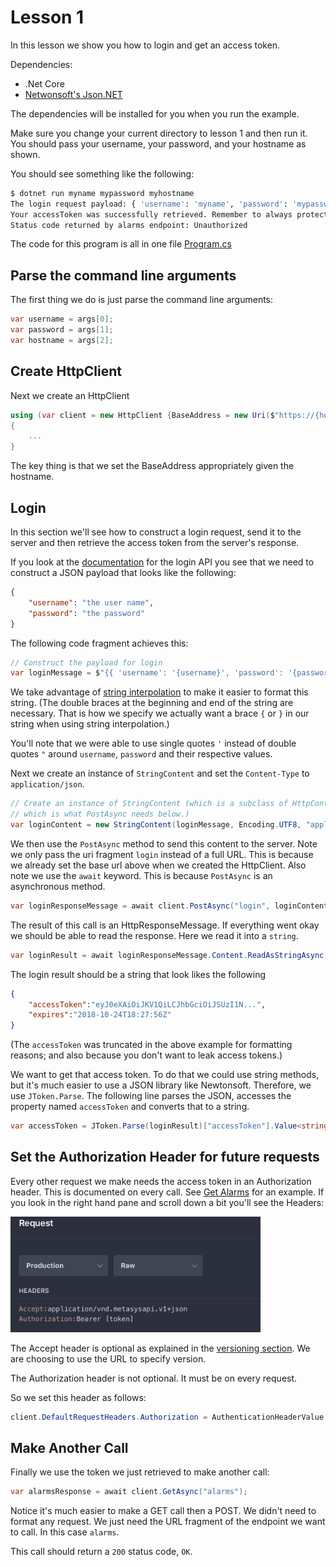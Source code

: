 # Lesson 1

In this lesson we show you how to login and get an access token.

Dependencies:

* .Net Core
* [Netwonsoft's Json.NET](https://www.newtonsoft.com/json)

The dependencies will be installed for you when you run the example.

Make sure you change your current directory to lesson 1 and
then run it. You should pass your username, your password, and
your hostname as shown.

You should see something like the following:

```bash
$ dotnet run myname mypassword myhostname
The login request payload: { 'username': 'myname', 'password': 'mypassword' }
Your accessToken was successfully retrieved. Remember to always protect your access tokens.
Status code returned by alarms endpoint: Unauthorized
```

The code for this program is all in one file [Program.cs](./Program.cs)

## Parse the command line arguments

The first thing we do is just parse the command line arguments:

```csharp
var username = args[0];
var password = args[1];
var hostname = args[2];
```

## Create HttpClient

Next we create an HttpClient

```csharp
using (var client = new HttpClient {BaseAddress = new Uri($"https://{hostname}/api/v2")})
{
    ...
}
```

The key thing is that we set the BaseAddress appropriately given
the hostname.

## Login

In this section we'll see how to construct a login request, send it to the server
and then retrieve the access token from the server's response.

If you look at the [documentation](https://metasys-server.github.io/api-docs/#/reference/authentication/login/login) for
the login API you see that we need to construct a JSON payload that looks like the following:

```json
{
    "username": "the user name",
    "password": "the password"
}
```

The following code fragment achieves this:

```csharp
// Construct the payload for login
var loginMessage = $"{{ 'username': '{username}', 'password': '{password}' }}";
```

We take advantage of [string interpolation](https://docs.microsoft.com/en-us/dotnet/csharp/tutorials/string-interpolation) to
make it easier to format this string. (The double braces at the beginning and end
of the string are necessary. That is how we specify we actually want a brace `{` or `}`
in our string when using string interpolation.)

You'll note that we were able to use single quotes `'` instead of
double quotes `"` around `username`, `password` and their respective values.

Next we create an instance of `StringContent` and set the `Content-Type` to `application/json`.

```csharp
// Create an instance of StringContent (which is a subclass of HttpContent
// which is what PostAsync needs below.)
var loginContent = new StringContent(loginMessage, Encoding.UTF8, "application/json");
```

We then use the `PostAsync` method to send this content to the server. Note we only pass the uri
fragment `login` instead of a full URL. This is because we already set the base url above
when we created the HttpClient.
Also note we use the `await` keyword. This is because `PostAsync` is an asynchronous method.

```csharp
var loginResponseMessage = await client.PostAsync("login", loginContent);

```

The result of this call is an HttpResponseMessage. If everything went okay we should be able to read the response. Here we read it into a `string`.

```csharp
var loginResult = await loginResponseMessage.Content.ReadAsStringAsync();
```

The login result should be a string that look likes the following

```json
{
    "accessToken":"eyJ0eXAiOiJKV1QiLCJhbGciOiJSUzI1N...",
    "expires":"2018-10-24T18:27:56Z"
}
```

(The `accessToken` was truncated in the above example for formatting reasons; and also because you don't want to
leak access tokens.)

We want to get that access token. To do that we could use string methods, but it's much easier to use a
JSON library like Newtonsoft. Therefore, we use `JToken.Parse`. The following line parses the JSON,
accesses the property named `accessToken` and converts that to a string.

```csharp
var accessToken = JToken.Parse(loginResult)["accessToken"].Value<string>();
```

## Set the Authorization Header for future requests

Every other request we make needs the access token in an Authorization header. This is documented
on every call. See [Get Alarms](https://metasys-server.github.io/api-landing/api/alderaan/#/reference/alarms/get-alarms/get-alarms) for an example.
If you look in the right hand pane and scroll down a bit you'll see the Headers:

<img alt="Request Headers" src="./images/headers.png" width=400px>

The Accept header is optional as explained in the [versioning section](https://metasys-server.github.io/api-landing/api/alderaan/#/introduction/api-version). We are choosing to use the URL
to specify version.

The Authorization header is not optional. It must be on every request.

So we set this header as follows:

```csharp
client.DefaultRequestHeaders.Authorization = AuthenticationHeaderValue.Parse($"Bearer {accessToken}");```
```

## Make Another Call

Finally we use the token we just retrieved to make another call:

```csharp
var alarmsResponse = await client.GetAsync("alarms");
```

Notice it's much easier to make a GET call then a POST. We didn't need to format any request. We just need
the URL fragment of the endpoint we want to call. In this case `alarms`.

This call should return a `200` status code, `OK`.

